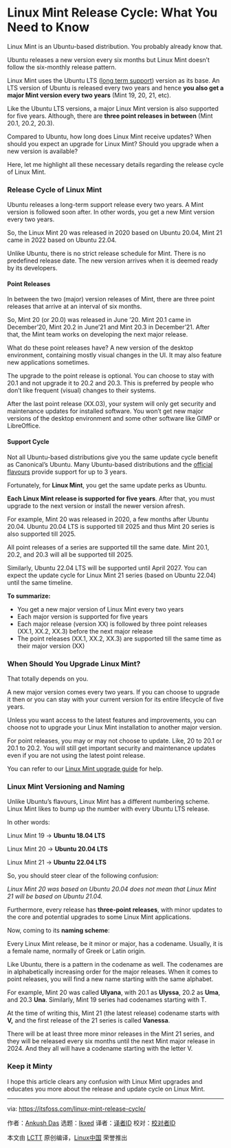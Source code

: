 [#]: subject: "Linux Mint Release Cycle: What You Need to Know"
[#]: via: "https://itsfoss.com/linux-mint-release-cycle/"
[#]: author: "Ankush Das https://itsfoss.com/author/ankush/"
[#]: collector: "lkxed"
[#]: translator: "chris000132"
[#]: reviewer: " "
[#]: publisher: " "
[#]: url: " "

Linux Mint Release Cycle: What You Need to Know
======
Linux Mint is an Ubuntu-based distribution. You probably already know that.

Ubuntu releases a new version every six months but Linux Mint doesn’t follow the six-monthly release pattern.

Linux Mint uses the Ubuntu LTS ([long term support][1]) version as its base. An LTS version of Ubuntu is released every two years and hence **you also get a major Mint version every two years** (Mint 19, 20, 21, etc).

Like the Ubuntu LTS versions, a major Linux Mint version is also supported for five years. Although, there are **three point releases in between** (Mint 20.1, 20.2, 20.3).

Compared to Ubuntu, how long does Linux Mint receive updates? When should you expect an upgrade for Linux Mint? Should you upgrade when a new version is available?

Here, let me highlight all these necessary details regarding the release cycle of Linux Mint.

### Release Cycle of Linux Mint

Ubuntu releases a long-term support release every two years. A Mint version is followed soon after. In other words, you get a new Mint version every two years.

So, the Linux Mint 20 was released in 2020 based on Ubuntu 20.04, Mint 21 came in 2022 based on Ubuntu 22.04.

Unlike Ubuntu, there is no strict release schedule for Mint. There is no predefined release date. The new version arrives when it is deemed ready by its developers.

#### Point Releases

In between the two (major) version releases of Mint, there are three point releases that arrive at an interval of six months.

So, Mint 20 (or 20.0) was released in June ’20. Mint 20.1 came in December’20, Mint 20.2 in June’21 and Mint 20.3 in December’21. After that, the Mint team works on developing the next major release.

What do these point releases have? A new version of the desktop environment, containing mostly visual changes in the UI. It may also feature new applications sometimes.

The upgrade to the point release is optional. You can choose to stay with 20.1 and not upgrade it to 20.2 and 20.3. This is preferred by people who don’t like frequent (visual) changes to their systems.

After the last point release (XX.03), your system will only get security and maintenance updates for installed software. You won’t get new major versions of the desktop environment and some other software like GIMP or LibreOffice.

#### Support Cycle

Not all Ubuntu-based distributions give you the same update cycle benefit as Canonical’s Ubuntu. Many Ubuntu-based distributions and the [official flavours][2] provide support for up to 3 years.

Fortunately, for **Linux Mint**, you get the same update perks as Ubuntu.

**Each Linux Mint release is supported for five years**. After that, you must upgrade to the next version or install the newer version afresh.

For example, Mint 20 was released in 2020, a few months after Ubuntu 20.04. Ubuntu 20.04 LTS is supported till 2025 and thus Mint 20 series is also supported till 2025.

All point releases of a series are supported till the same date. Mint 20.1, 20.2, and 20.3 will all be supported till 2025.

Similarly, Ubuntu 22.04 LTS will be supported until April 2027. You can expect the update cycle for Linux Mint 21 series (based on Ubuntu 22.04) until the same timeline.

**To summarize:**

* You get a new major version of Linux Mint every two years
* Each major version is supported for five years
* Each major release (version XX) is followed by three point releases (XX.1, XX.2, XX.3) before the next major release
* The point releases (XX.1, XX.2, XX.3) are supported till the same time as their major version (XX)

### When Should You Upgrade Linux Mint?

That totally depends on you.

A new major version comes every two years. If you can choose to upgrade it then or you can stay with your current version for its entire lifecycle of five years.

Unless you want access to the latest features and improvements, you can choose not to upgrade your Linux Mint installation to another major version.

For point releases, you may or may not choose to update. Like, 20 to 20.1 or 20.1 to 20.2. You will still get important security and maintenance updates even if you are not using the latest point release.

You can refer to our [Linux Mint upgrade guide][3] for help.

### Linux Mint Versioning and Naming

Unlike Ubuntu’s flavours, Linux Mint has a different numbering scheme. Linux Mint likes to bump up the number with every Ubuntu LTS release.

In other words:

Linux Mint 19 → **Ubuntu 18.04 LTS**

Linux Mint 20 → **Ubuntu 20.04 LTS**

Linux Mint 21 → **Ubuntu 22.04 LTS**

So, you should steer clear of the following confusion:

*Linux Mint 20 was based on Ubuntu 20.04 does not mean that Linux Mint 21 will be based on Ubuntu 21.04.*

Furthermore, every release has **three-point releases**, with minor updates to the core and potential upgrades to some Linux Mint applications.

Now, coming to its **naming scheme**:

Every Linux Mint release, be it minor or major, has a codename. Usually, it is a female name, normally of Greek or Latin origin.

Like Ubuntu, there is a pattern in the codename as well. The codenames are in alphabetically increasing order for the major releases. When it comes to point releases, you will find a new name starting with the same alphabet.

For example, Mint 20 was called **Ulyana**, with 20.1 as **Ulyssa**, 20.2 as **Uma**, and 20.3 **Una**. Similarly, Mint 19 series had codenames starting with T.

At the time of writing this, Mint 21 (the latest release) codename starts with **V,** and the first release of the 21 series is called **Vanessa**.

There will be at least three more minor releases in the Mint 21 series, and they will be released every six months until the next Mint major release in 2024. And they all will have a codename starting with the letter V.

### Keep it Minty

I hope this article clears any confusion with Linux Mint upgrades and educates you more about the release and update cycle on Linux Mint.

--------------------------------------------------------------------------------

via: https://itsfoss.com/linux-mint-release-cycle/

作者：[Ankush Das][a]
选题：[lkxed][b]
译者：[译者ID](https://github.com/译者ID)
校对：[校对者ID](https://github.com/校对者ID)

本文由 [LCTT](https://github.com/LCTT/TranslateProject) 原创编译，[Linux中国](https://linux.cn/) 荣誉推出

[a]: https://itsfoss.com/author/ankush/
[b]: https://github.com/lkxed
[1]: https://itsfoss.com/long-term-support-lts/
[2]: https://itsfoss.com/which-ubuntu-install/
[3]: https://itsfoss.com/upgrade-linux-mint-version/
